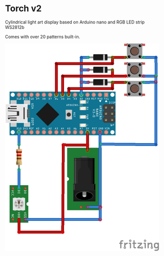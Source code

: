 # Torch v2
Cylindrical light art display based on Arduino nano and RGB LED strip WS2812b

Comes with over 20 patterns built-in.

 ![My image](doc/Torch.png)


